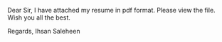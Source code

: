 Dear Sir,
I have attached my resume in pdf format. Please view the file.
Wish you all the best.

Regards, 
Ihsan Saleheen
